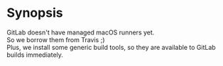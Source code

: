 # Synopsis

GitLab doesn't have managed macOS runners yet.  
So we borrow them from Travis ;)  
Plus, we install some generic build tools, so they are available to GitLab builds immediately.
